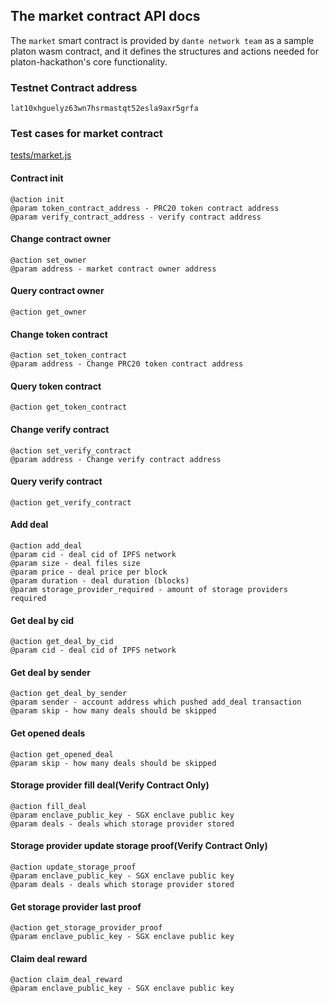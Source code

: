 ## The market contract API docs

The `market` smart contract is provided by `dante network team` as a sample platon wasm contract, and it defines the structures and actions needed for platon-hackathon's core functionality.

### Testnet Contract address
```
lat10xhguelyz63wn7hsrmastqt52esla9axr5grfa
```

### Test cases for market contract
[tests/market.js](../tests/market.js)

#### Contract init 
```
@action init
@param token_contract_address - PRC20 token contract address
@param verify_contract_address - verify contract address
```

#### Change contract owner
```
@action set_owner
@param address - market contract owner address
```

#### Query contract owner
```
@action get_owner
```

#### Change token contract
```
@action set_token_contract
@param address - Change PRC20 token contract address
```

#### Query token contract 
```
@action get_token_contract
```

#### Change verify contract
```
@action set_verify_contract
@param address - Change verify contract address
```

#### Query verify contract
```
@action get_verify_contract
```

#### Add deal
```
@action add_deal
@param cid - deal cid of IPFS network
@param size - deal files size
@param price - deal price per block
@param duration - deal duration (blocks)
@param storage_provider_required - amount of storage providers required
```

#### Get deal by cid
```
@action get_deal_by_cid
@param cid - deal cid of IPFS network
```

#### Get deal by sender
```
@action get_deal_by_sender
@param sender - account address which pushed add_deal transaction
@param skip - how many deals should be skipped
```

#### Get opened deals
```
@action get_opened_deal
@param skip - how many deals should be skipped
```

#### Storage provider fill deal(Verify Contract Only)
```
@action fill_deal
@param enclave_public_key - SGX enclave public key
@param deals - deals which storage provider stored
```

#### Storage provider update storage proof(Verify Contract Only)
```
@action update_storage_proof
@param enclave_public_key - SGX enclave public key
@param deals - deals which storage provider stored
```

#### Get storage provider last proof
```
@action get_storage_provider_proof
@param enclave_public_key - SGX enclave public key
```

#### Claim deal reward
```
@action claim_deal_reward
@param enclave_public_key - SGX enclave public key
```
